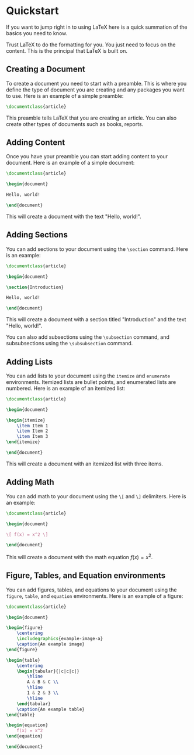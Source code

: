 # Quickstart

If you want to jump right in to using LaTeX here is a quick summation of the basics you need to know.

Trust LaTeX to do the formatting for you. You just need to focus on the content. This is the principal that LaTeX is
built on.

## Creating a Document

To create a document you need to start with a preamble. This is where you define the type of document you are creating 
and any packages you want to use. Here is an example of a simple preamble:

```latex
\documentclass{article}
```

This preamble tells LaTeX that you are creating an article. You can also create other types of documents such as books, 
reports.

## Adding Content

Once you have your preamble you can start adding content to your document. Here is an example of a simple document:

```latex
\documentclass{article}

\begin{document}

Hello, world!

\end{document}
```

This will create a document with the text "Hello, world!".

## Adding Sections

You can add sections to your document using the `\section` command. Here is an example:

```latex
\documentclass{article}

\begin{document}

\section{Introduction}

Hello, world!

\end{document}
```

This will create a document with a section titled "Introduction" and the text "Hello, world!".

You can also add subsections using the `\subsection` command, and subsubsections using the `\subsubsection` command.

## Adding Lists

You can add lists to your document using the `itemize` and `enumerate` environments. Itemized lists are bullet points,
and enumerated lists are numbered. Here is an example of an itemized list:

```latex
\documentclass{article}

\begin{document}

\begin{itemize}
    \item Item 1
    \item Item 2
    \item Item 3
\end{itemize}

\end{document}
```

This will create a document with an itemized list with three items.

## Adding Math

You can add math to your document using the `\[` and `\]` delimiters. Here is an example:

```latex
\documentclass{article}

\begin{document}

\[ f(x) = x^2 \]

\end{document}
```

This will create a document with the math equation $f(x) = x^2$.

## Figure, Tables, and Equation environments

You can add figures, tables, and equations to your document using the `figure`, `table`, and `equation` environments.
Here is an example of a figure:

```latex
\documentclass{article}

\begin{document}

\begin{figure}
    \centering
    \includegraphics{example-image-a}
    \caption{An example image}
\end{figure}

\begin{table}
    \centering
    \begin{tabular}{|c|c|c|}
        \hline
        A & B & C \\
        \hline
        1 & 2 & 3 \\
        \hline
    \end{tabular}
    \caption{An example table}
\end{table}

\begin{equation}
    f(x) = x^2
\end{equation}

\end{document}
```
